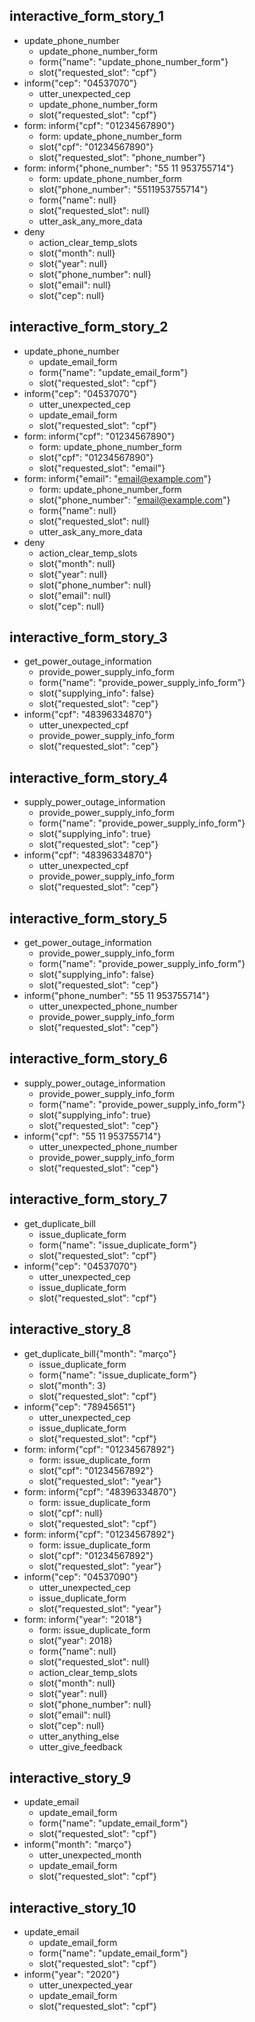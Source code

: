 
## interactive_form_story_1
* update_phone_number
    - update_phone_number_form
    - form{"name": "update_phone_number_form"}
    - slot{"requested_slot": "cpf"}
* inform{"cep": "04537070"}
    - utter_unexpected_cep
    - update_phone_number_form
    - slot{"requested_slot": "cpf"}
* form: inform{"cpf": "01234567890"}
    - form: update_phone_number_form
    - slot{"cpf": "01234567890"}
    - slot{"requested_slot": "phone_number"}
* form: inform{"phone_number": "55 11 953755714"}
    - form: update_phone_number_form
    - slot{"phone_number": "5511953755714"}
    - form{"name": null}
    - slot{"requested_slot": null}
    - utter_ask_any_more_data
* deny
    - action_clear_temp_slots
    - slot{"month": null}
    - slot{"year": null}
    - slot{"phone_number": null}
    - slot{"email": null}
    - slot{"cep": null}

## interactive_form_story_2
* update_phone_number
    - update_email_form
    - form{"name": "update_email_form"}
    - slot{"requested_slot": "cpf"}
* inform{"cep": "04537070"}
    - utter_unexpected_cep
    - update_email_form
    - slot{"requested_slot": "cpf"}
* form: inform{"cpf": "01234567890"}
    - form: update_phone_number_form
    - slot{"cpf": "01234567890"}
    - slot{"requested_slot": "email"}
* form: inform{"email": "email@example.com"}
    - form: update_phone_number_form
    - slot{"phone_number": "email@example.com"}
    - form{"name": null}
    - slot{"requested_slot": null}
    - utter_ask_any_more_data
* deny
    - action_clear_temp_slots
    - slot{"month": null}
    - slot{"year": null}
    - slot{"phone_number": null}
    - slot{"email": null}
    - slot{"cep": null}

## interactive_form_story_3
* get_power_outage_information
    - provide_power_supply_info_form
    - form{"name": "provide_power_supply_info_form"}
    - slot{"supplying_info": false}
    - slot{"requested_slot": "cep"}
* inform{"cpf": "48396334870"}
    - utter_unexpected_cpf
    - provide_power_supply_info_form
    - slot{"requested_slot": "cep"}

## interactive_form_story_4
* supply_power_outage_information
    - provide_power_supply_info_form
    - form{"name": "provide_power_supply_info_form"}
    - slot{"supplying_info": true}
    - slot{"requested_slot": "cep"}
* inform{"cpf": "48396334870"}
    - utter_unexpected_cpf
    - provide_power_supply_info_form
    - slot{"requested_slot": "cep"}

## interactive_form_story_5
* get_power_outage_information
    - provide_power_supply_info_form
    - form{"name": "provide_power_supply_info_form"}
    - slot{"supplying_info": false}
    - slot{"requested_slot": "cep"}
* inform{"phone_number": "55 11 953755714"}
    - utter_unexpected_phone_number
    - provide_power_supply_info_form
    - slot{"requested_slot": "cep"}

## interactive_form_story_6
* supply_power_outage_information
    - provide_power_supply_info_form
    - form{"name": "provide_power_supply_info_form"}
    - slot{"supplying_info": true}
    - slot{"requested_slot": "cep"}
* inform{"cpf": "55 11 953755714"}
    - utter_unexpected_phone_number
    - provide_power_supply_info_form
    - slot{"requested_slot": "cep"}

## interactive_form_story_7
* get_duplicate_bill
    - issue_duplicate_form
    - form{"name": "issue_duplicate_form"}
    - slot{"requested_slot": "cpf"}
* inform{"cep": "04537070"}
    - utter_unexpected_cep
    - issue_duplicate_form
    - slot{"requested_slot": "cpf"}

## interactive_story_8
* get_duplicate_bill{"month": "março"}
    - issue_duplicate_form
    - form{"name": "issue_duplicate_form"}
    - slot{"month": 3}
    - slot{"requested_slot": "cpf"}
* inform{"cep": "78945651"}
    - utter_unexpected_cep
    - issue_duplicate_form
    - slot{"requested_slot": "cpf"}
* form: inform{"cpf": "01234567892"}
    - form: issue_duplicate_form
    - slot{"cpf": "01234567892"}
    - slot{"requested_slot": "year"}
* form: inform{"cpf": "48396334870"}
    - form: issue_duplicate_form
    - slot{"cpf": null}
    - slot{"requested_slot": "cpf"}
* form: inform{"cpf": "01234567892"}
    - form: issue_duplicate_form
    - slot{"cpf": "01234567892"}
    - slot{"requested_slot": "year"}
* inform{"cep": "04537090"}
    - utter_unexpected_cep
    - issue_duplicate_form
    - slot{"requested_slot": "year"}
* form: inform{"year": "2018"}
    - form: issue_duplicate_form
    - slot{"year": 2018}
    - form{"name": null}
    - slot{"requested_slot": null}
    - action_clear_temp_slots
    - slot{"month": null}
    - slot{"year": null}
    - slot{"phone_number": null}
    - slot{"email": null}
    - slot{"cep": null}
    - utter_anything_else
    - utter_give_feedback

## interactive_story_9
* update_email
    - update_email_form
    - form{"name": "update_email_form"}
    - slot{"requested_slot": "cpf"}
* inform{"month": "março"}
    - utter_unexpected_month
    - update_email_form
    - slot{"requested_slot": "cpf"}

## interactive_story_10
* update_email
    - update_email_form
    - form{"name": "update_email_form"}
    - slot{"requested_slot": "cpf"}
* inform{"year": "2020"}
    - utter_unexpected_year
    - update_email_form
    - slot{"requested_slot": "cpf"}